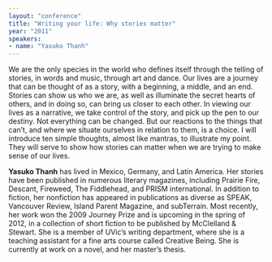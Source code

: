 ```yaml
---
layout: "conference"
title: "Writing your life: Why stories matter"
year: "2011"
speakers:
- name: "Yasuko Thanh"
---
```



We are the only species in the world who defines itself through the telling of
stories, in words and music, through art and dance. Our lives are a journey
that can be thought of as a story, with a beginning, a middle, and an end.
Stories can show us who we are, as well as illuminate the secret hearts of
others, and in doing so, can bring us closer to each other. In viewing our
lives as a narrative, we take control of the story, and pick up the pen to our
destiny. Not everything can be changed. But our reactions to the things that
can’t, and where we situate ourselves in relation to them, is a choice. I will
introduce ten simple thoughts, almost like mantras, to illustrate my point.
They will serve to show how stories can matter when we are trying to make
sense of our lives.

**Yasuko Thanh** has lived in Mexico, Germany, and Latin America. Her stories
have been published in numerous literary magazines, including Prairie Fire,
Descant, Fireweed, The Fiddlehead, and PRISM international. In addition to
fiction, her nonfiction has appeared in publications as diverse as SPEAK,
Vancouver Review, Island Parent Magazine, and subTerrain. Most recently, her
work won the 2009 Journey Prize and is upcoming in the spring of 2012, in a
collection of short fiction to be published by McClelland & Stewart. She is a
member of UVic’s writing department, where she is a teaching assistant for a
fine arts course called Creative Being. She is currently at work on a novel,
and her master’s thesis.


[//]: # (Retrieved from https://web.archive.org/web/20210413201442/https://www.ideawave.ca/2011-conference/writing-your-life-why-stories-matter)
